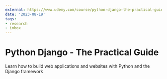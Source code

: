 ```yaml
---
external: https://www.udemy.com/course/python-django-the-practical-guide/
date: '2023-08-19'
tags:
- research
- inbox
---
```


# Python Django - The Practical Guide

Learn how to build web applications and websites with Python and the Django framework
